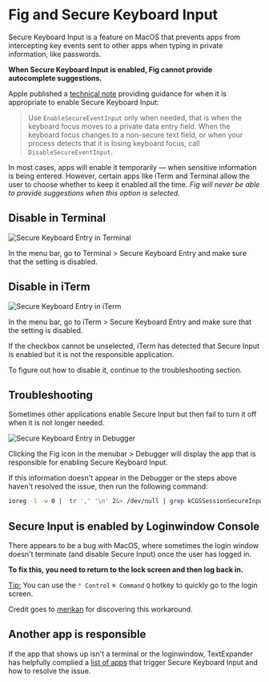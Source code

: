 # Fig and Secure Keyboard Input

Secure Keyboard Input is a feature on MacOS that prevents apps from intercepting key events sent to other apps when typing in private information, like passwords. 

**When Secure Keyboard Input is enabled, Fig cannot provide autocomplete suggestions.**

Apple published a [technical note](https://developer.apple.com/library/archive/technotes/tn2150/_index.html) providing guidance for when it is appropriate to enable Secure Keyboard Input:

> Use `EnableSecureEventInput` only when needed, that is when the keyboard focus moves to a private data entry field. When the keyboard focus changes to a non-secure text field, or when your process detects that it is losing keyboard focus, call `DisableSecureEventInput`.

In most cases, apps will enable it temporarily — when sensitive information is being entered. However, certain apps like iTerm and Terminal allow the user to choose whether to keep it enabled all the time. *Fig will never be able to provide suggestions when this option is selected.*

## Disable in Terminal

![Secure Keyboard Entry in Terminal](/docAssets/support/guide/secure-keyboard-input-terminal.png)

In the menu bar, go to Terminal > Secure Keyboard Entry and make sure that the setting is disabled.

## Disable in iTerm

![Secure Keyboard Entry in iTerm](/docAssets/support/guide/secure-keyboard-input-iterm.png)

In the menu bar, go to iTerm > Secure Keyboard Entry and make sure that the setting is disabled. 

If the checkbox cannot be unselected, iTerm has detected that Secure Input is enabled but it is not the responsible application.  

To figure out how to disable it, continue to the troubleshooting section.

## Troubleshooting

Sometimes other applications enable Secure Input but then fail to turn it off when it is not longer needed.

![Secure Keyboard Entry in Debugger](/docAssets/support/guide/secure-keyboard-input-in-debugger.png)

Clicking the Fig icon in the menubar > Debugger will display the app that is responsible for enabling Secure Keyboard Input.

If this information doesn't appear in the Debugger or the steps above haven't resolved the issue, then run the following command:

```bash
ioreg -l -w 0 |  tr ',' '\n' 2&> /dev/null | grep kCGSSessionSecureInputPID | cut -f 2 -d = | uniq | xargs ps -o command= -p
```


## Secure Input is enabled by Loginwindow Console 

There appears to be a bug with MacOS, where sometimes the login window doesn't terminate (and disable Secure Input) once the user has logged in. 

**To fix this, you need to return to the lock screen and then log back in.**

<u>Tip:</u> You can use the `⌃ Control`  `⌘ Command`  `Q` hotkey to quickly go to the login screen.

Credit goes to [merikan](https://merikan.com/2019/05/troubleshooting-hyperswitch/) for discovering this workaround.

## Another app is responsible

If the app that shows up isn't a terminal or the loginwindow, TextExpander has helpfully complied a [list of apps](https://textexpander.com/secure-input) that trigger Secure Keyboard Input and how to resolve the issue.  
